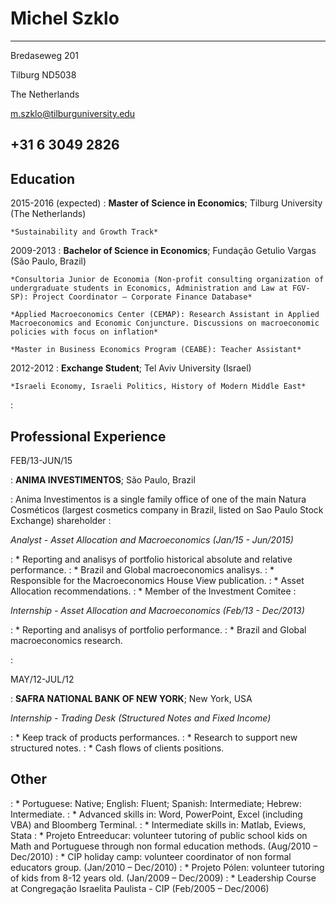 Michel Szklo
============

--------------------------------------------
Bredaseweg 201

Tilburg ND5038

The Netherlands

m.szklo@tilburguniversity.edu

+31 6 3049 2826                          
-----------------------------------------------

Education
---------

2015-2016 (expected)
:   **Master of Science in Economics**; Tilburg University (The Netherlands)

    *Sustainability and Growth Track*

2009-2013
:   **Bachelor of Science in Economics**; Fundação Getulio Vargas (São Paulo, Brazil)

    *Consultoria Junior de Economia (Non-profit consulting organization of undergraduate students in Economics, Administration and Law at FGV-SP): Project Coordinator – Corporate Finance Database*

    *Applied Macroeconomics Center (CEMAP): Research Assistant in Applied Macroeconomics and Economic Conjuncture. Discussions on macroeconomic policies with focus on inflation*

    *Master in Business Economics Program (CEABE): Teacher Assistant*

2012-2012
:   **Exchange Student**; Tel Aviv University (Israel)

    *Israeli Economy, Israeli Politics, History of Modern Middle East*

:  

Professional Experience
----------

FEB/13-JUN/15

:  **ANIMA INVESTIMENTOS**; São Paulo, Brazil

:  Anima Investimentos is a single family office of one of the main Natura Cosméticos (largest cosmetics company in Brazil, listed on Sao Paulo Stock Exchange) shareholder
: 

   *Analyst - Asset Allocation and Macroeconomics (Jan/15 - Jun/2015)*

:  * Reporting and analisys of portfolio historical absolute and relative performance.
:  * Brazil and Global macroeconomics analisys.
:  * Responsible for the Macroeconomics House View publication.
:  * Asset Allocation recommendations.
:  * Member of the Investment Comitee
: 

  *Internship - Asset Allocation and Macroeconomics (Feb/13 - Dec/2013)*

:  * Reporting and analisys of portfolio performance.
:  * Brazil and Global macroeconomics research.

: 

MAY/12-JUL/12

: **SAFRA NATIONAL BANK OF NEW YORK**; New York, USA

  *Internship - Trading Desk (Structured Notes and Fixed Income)*

:  * Keep track of products performances.
:  * Research to support new structured notes.
:  * Cash flows of clients positions.


Other
--------------------

:  * Portuguese: Native; English: Fluent; Spanish: Intermediate; Hebrew: Intermediate. 
:  * Advanced skills in: Word, PowerPoint, Excel (including VBA) and Bloomberg Terminal.
:  * Intermediate skills in: Matlab, Eviews, Stata
:  * Projeto Entreeducar: volunteer tutoring of public school kids on Math and Portuguese through non formal education methods. (Aug/2010 – Dec/2010)
:  * CIP holiday camp: volunteer coordinator of non formal educators group. (Jan/2010 – Dec/2010)
:  * Projeto Pólen: volunteer tutoring of kids from 8-12 years old. (Jan/2009 – Dec/2009)
:  * Leadership Course at Congregação Israelita Paulista - CIP (Feb/2005 – Dec/2006)


